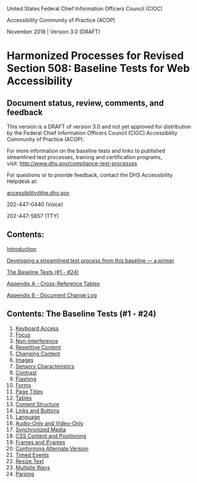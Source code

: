 United States Federal Chief Information Officers Council (CIOC)

Accessibility Community of Practice (ACOP)

November 2018 | Version 3.0 (DRAFT)

Harmonized Processes for Revised Section 508: Baseline Tests for Web Accessibility
==============================================

## Document status, review, comments, and feedback
This version is a DRAFT of version 3.0 and not yet approved for distribution by the Federal Chief Information Officers Council (CIOC) Accessibility Community of Practice (ACOP).

For more information on the baseline tests and links to published streamlined test processes, training and certification programs, visit: <http://www.dhs.gov/compliance-test-processes>

For questions or to provide feedback, contact the DHS Accessibility Helpdesk at: 

<accessibility@hq.dhs.gov> 

202-447-0440 (Voice)

202-447-5857 (TTY)

## Contents:
[Introduction](introduction.md)

[Developing a streamlined test process from this baseline — a primer](introduction.md#developing-a-streamlined-test-process-from-this-baseline--a-primer)

[The Baseline Tests (\#1 - \#24)](#contents-the-baseline-tests-1---24)

[Appendix A - Cross-Reference Tables](AppendixA.md)

[Appendix B - Document Change Log](AppendixB.md)

## Contents: The Baseline Tests (\#1 - \#24)
1. [Keyboard Access](01Keyboard.md)
2. [Focus](02FocusVisible.md)
3. [Non-Interference](03Noninterference.md)
4. [Repetitive Content](04RepetitiveContent.md)
5. [Changing Content](05Changing.md)
6. [Images](06Images.md)
7. [Sensory Characteristics](07Sensory.md)
8. [Contrast](08Contrast.md)
9. [Flashing](09Flashing.md)
10. [Forms](10Forms.md)
11. [Page Titles](11PageTitles.md)
12. [Tables](12DataTables.md)
13. [Content Structure](13Structure.md)
14. [Links and Buttons](14Links.md)
15. [Language](15Language.md)
16. [Audio-Only and Video-Only](16AudioVideo.md)
17. [Synchronized Media](17SyncMedia.md)
18. [CSS Content and Positioning](18Stylesheet.md)
19. [Frames and iFrames](19Frames.md)
20. [Conforming Alternate Version](20AlternateVersions.md)
21. [Timed Events](21TimedEvents.md)
22. [Resize Text](22Resize.md)
23. [Multiple Ways](23MultipleWays.md)
24. [Parsing](24Parsing.md)


